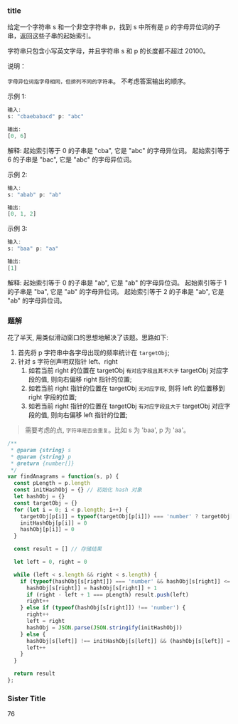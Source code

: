 <!--
abbrlink: 2gv7zbu8
-->

### title

给定一个字符串 s 和一个非空字符串 p，找到 s 中所有是 p 的字母异位词的子串，返回这些子串的起始索引。

字符串只包含小写英文字母，并且字符串 s 和 p 的长度都不超过 20100。

说明：

`字母异位词指字母相同，但排列不同的字符串`。
不考虑答案输出的顺序。

示例 1:

```js
输入:
s: "cbaebabacd" p: "abc"

输出:
[0, 6]
```

解释:
起始索引等于 0 的子串是 "cba", 它是 "abc" 的字母异位词。
起始索引等于 6 的子串是 "bac", 它是 "abc" 的字母异位词。

示例 2:

```js
输入:
s: "abab" p: "ab"

输出:
[0, 1, 2]
```

示例 3:

```js
输入:
s: "baa" p: "aa"

输出:
[1]
```

解释:
起始索引等于 0 的子串是 "ab", 它是 "ab" 的字母异位词。
起始索引等于 1 的子串是 "ba", 它是 "ab" 的字母异位词。
起始索引等于 2 的子串是 "ab", 它是 "ab" 的字母异位词。

### 题解

花了半天, 用类似滑动窗口的思想地解决了该题。思路如下:

1. 首先将 p 字符串中各字母出现的频率统计在 `targetObj`;
2. 针对 s 字符创声明双指针 left、right
   1. 如若当前 right 的位置在 targetObj `有对应字段且其不大于` targetObj 对应字段的值, 则向右偏移 right 指针的位置;
   2. 如若当前 right 指针的位置在 targetObj `无对应字段`, 则将 left 的位置移到 right 字段的位置;
   3. 如若当前 right 指针的位置在 targetObj `有对应字段且大于` targetObj 对应字段的值, 则向右偏移 left 指针的位置;

> 需要考虑的点, `字符串是否会重复`。比如 s 为 'baa', p 为 'aa'。

```js
/**
 * @param {string} s
 * @param {string} p
 * @return {number[]}
 */
var findAnagrams = function(s, p) {
  const pLength = p.length
  const initHashObj = {} // 初始化 hash 对象
  let hashObj = {}
  const targetObj = {}
  for (let i = 0; i < p.length; i++) {
    targetObj[p[i]] = typeof(targetObj[p[i]]) === 'number' ? targetObj[p[i]] + 1 : 0
    initHashObj[p[i]] = 0
    hashObj[p[i]] = 0
  }

  const result = [] // 存储结果

  let left = 0, right = 0

  while (left < s.length && right < s.length) {
    if (typeof(hashObj[s[right]]) === 'number' && hashObj[s[right]] <= targetObj[s[right]]) {
      hashObj[s[right]] = hashObj[s[right]] + 1
      if (right - left + 1 === pLength) result.push(left)
      right++
    } else if (typeof(hashObj[s[right]]) !== 'number') {
      right++
      left = right
      hashObj = JSON.parse(JSON.stringify(initHashObj))
    } else {
      hashObj[s[left]] !== initHashObj[s[left]] && (hashObj[s[left]] = hashObj[s[left]] - 1)
      left++
    }
  }

  return result
};
```

### Sister Title

76